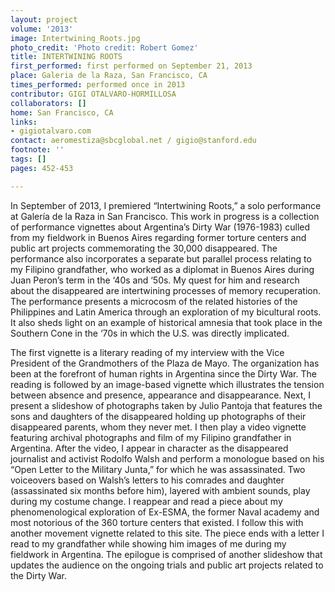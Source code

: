 ```yaml
---
layout: project
volume: '2013'
image: Intertwining_Roots.jpg
photo_credit: 'Photo credit: Robert Gomez'
title: INTERTWINING ROOTS
first_performed: first performed on September 21, 2013
place: Galeria de la Raza, San Francisco, CA
times_performed: performed once in 2013
contributor: GIGI OTALVARO-HORMILLOSA
collaborators: []
home: San Francisco, CA
links:
- gigiotalvaro.com
contact: aeromestiza@sbcglobal.net / gigio@stanford.edu
footnote: ''
tags: []
pages: 452-453

---
```


In September of 2013, I premiered “Intertwining Roots,” a solo performance at Galería de la Raza in San Francisco. This work in progress is a collection of performance vignettes about Argentina’s Dirty War (1976-1983) culled from my fieldwork in Buenos Aires regarding former torture centers and public art projects commemorating the 30,000 disappeared. The performance also incorporates a separate but parallel process relating to my Filipino grandfather, who worked as a diplomat in Buenos Aires during Juan Peron’s term in the ‘40s and ‘50s. My quest for him and research about the disappeared are intertwining processes of memory recuperation. The performance presents a microcosm of the related histories of the Philippines and Latin America through an exploration of my bicultural roots. It also sheds light on an example of historical amnesia that took place in the Southern Cone in the ‘70s in which the U.S. was directly implicated.

The first vignette is a literary reading of my interview with the Vice President of the Grandmothers of the Plaza de Mayo. The organization has been at the forefront of human rights in Argentina since the Dirty War. The reading is followed by an image-based vignette which illustrates the tension between absence and presence, appearance and disappearance. Next, I present a slideshow of photographs taken by Julio Pantoja that features the sons and daughters of the disappeared holding up photographs of their disappeared parents, whom they never met. I then play a video vignette featuring archival photographs and film of my Filipino grandfather in Argentina. After the video, I appear in character as the disappeared journalist and activist Rodolfo Walsh and perform a monologue based on his “Open Letter to the Military Junta,” for which he was assassinated. Two voiceovers based on Walsh’s letters to his comrades and daughter (assassinated six months before him), layered with ambient sounds, play during my costume change. I reappear and read a piece about my phenomenological exploration of Ex-ESMA, the former Naval academy and most notorious of the 360 torture centers that existed. I follow this with another movement vignette related to this site. The piece ends with a letter I read to my grandfather while showing him images of me during my fieldwork in Argentina. The epilogue is comprised of another slideshow that updates the audience on the ongoing trials and public art projects related to the Dirty War.
